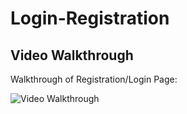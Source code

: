 # Login-Registration

## Video Walkthrough
Walkthrough of Registration/Login Page: 

<img src='https://www.youtube.com/watch?v=63_u1tJRwnE' title='LoginWalkthrough' width='' alt='Video Walkthrough' />
